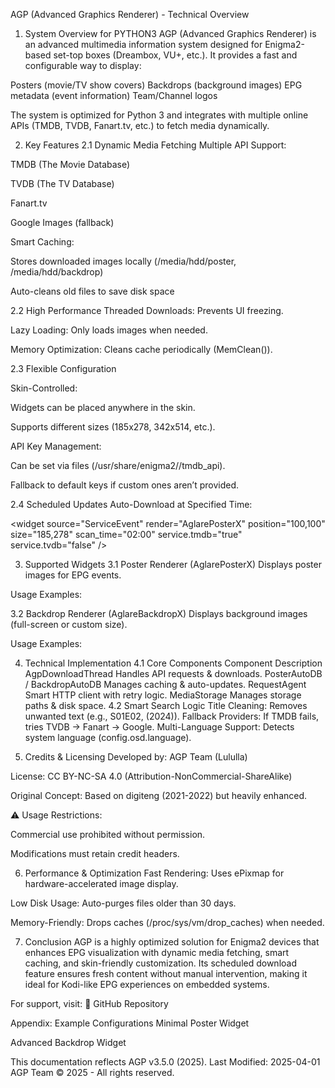 AGP (Advanced Graphics Renderer) - Technical Overview

1. System Overview for PYTHON3
AGP (Advanced Graphics Renderer) is an advanced multimedia information system designed for Enigma2-based set-top boxes (Dreambox, VU+, etc.). 
It provides a fast and configurable way to display:

Posters (movie/TV show covers)
Backdrops (background images)
EPG metadata (event information)
Team/Channel logos

The system is optimized for Python 3 and integrates with multiple online APIs (TMDB, TVDB, Fanart.tv, etc.) to fetch media dynamically.

2. Key Features
2.1 Dynamic Media Fetching
Multiple API Support:

TMDB (The Movie Database)

TVDB (The TV Database)

Fanart.tv

Google Images (fallback)

Smart Caching:

Stores downloaded images locally (/media/hdd/poster, /media/hdd/backdrop)

Auto-cleans old files to save disk space

2.2 High Performance
Threaded Downloads: Prevents UI freezing.

Lazy Loading: Only loads images when needed.

Memory Optimization: Cleans cache periodically (MemClean()).

2.3 Flexible Configuration

Skin-Controlled:

Widgets can be placed anywhere in the skin.

Supports different sizes (185x278, 342x514, etc.).

API Key Management:

Can be set via files (/usr/share/enigma2/<skin>/tmdb_api).

Fallback to default keys if custom ones aren’t provided.

2.4 Scheduled Updates
Auto-Download at Specified Time:


<!-- Example widget configuration -->
<widget 
    source="ServiceEvent" 
    render="AglarePosterX" 
    position="100,100" 
    size="185,278" 
    scan_time="02:00"  <!-- Downloads new posters at 2 AM -->
    service.tmdb="true" <!-- Enable TMDB -->
    service.tvdb="false" <!-- Disable TVDB -->
/>


3. Supported Widgets
3.1 Poster Renderer (AglarePosterX)
Displays poster images for EPG events.

Usage Examples:

<!-- For current event -->
<widget source="session.Event_Now" render="AglarePosterX" position="100,100" size="185,278" />

<!-- For next event -->
<widget source="session.Event_Next" render="AglarePosterX" position="300,100" size="185,278" nexts="1" />

<!-- Custom path -->
<widget source="Event" render="AglarePosterX" position="500,100" size="185,278" path="/media/usb/posters" />


3.2 Backdrop Renderer (AglareBackdropX)
Displays background images (full-screen or custom size).

Usage Examples:

<!-- Fullscreen backdrop -->
<widget source="session.Event_Now" render="AglareBackdropX" position="0,0" size="1280,720" />

<!-- Mini-backdrop for channel list -->
<widget source="ServiceEvent" render="AglareBackdropX" position="1200,600" size="200,120" />

4. Technical Implementation
4.1 Core Components
Component	Description
AgpDownloadThread	Handles API requests & downloads.
PosterAutoDB / BackdropAutoDB	Manages caching & auto-updates.
RequestAgent	Smart HTTP client with retry logic.
MediaStorage	Manages storage paths & disk space.
4.2 Smart Search Logic
Title Cleaning: Removes unwanted text (e.g., S01E02, (2024)).
Fallback Providers: If TMDB fails, tries TVDB → Fanart → Google.
Multi-Language Support: Detects system language (config.osd.language).

5. Credits & Licensing
Developed by: AGP Team (Lululla)

License: CC BY-NC-SA 4.0 (Attribution-NonCommercial-ShareAlike)

Original Concept: Based on digiteng (2021-2022) but heavily enhanced.

⚠️ Usage Restrictions:

Commercial use prohibited without permission.

Modifications must retain credit headers.

6. Performance & Optimization
Fast Rendering: Uses ePixmap for hardware-accelerated image display.

Low Disk Usage: Auto-purges files older than 30 days.

Memory-Friendly: Drops caches (/proc/sys/vm/drop_caches) when needed.

7. Conclusion
AGP is a highly optimized solution for Enigma2 devices that enhances EPG visualization with dynamic media fetching, smart caching, and skin-friendly customization. Its scheduled download feature ensures fresh content without manual intervention, making it ideal for Kodi-like EPG experiences on embedded systems.

For support, visit:
🔗 GitHub Repository

Appendix: Example Configurations
Minimal Poster Widget

<widget source="Event" render="AglarePosterX" position="100,100" size="185,278" />

Advanced Backdrop Widget

<widget 
    source="ServiceEvent" 
    render="AglareBackdropX" 
    position="0,0" 
    size="1280,720" 
    cornerRadius="10" 
    zPosition="-1" 
    scan_time="03:00" 
    service.tmdb="true" 
    service.fanart="true" 
/>

This documentation reflects AGP v3.5.0 (2025).
Last Modified: 2025-04-01
AGP Team © 2025 - All rights reserved.